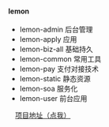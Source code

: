 #### lemon

-    lemon-admin   后台管理
-    lemon-apply   应用
-    lemon-biz-all 基础持久
-    lemon-common  常用工具
-    lemon-pay     支付对接技术
-    lemon-static  静态资源
-    lemon-soa     服务化
-    lemon-user    前台应用

&emsp;[项目地址（点我）](http://github.com/atsjp/lemon)



                                  
                                  